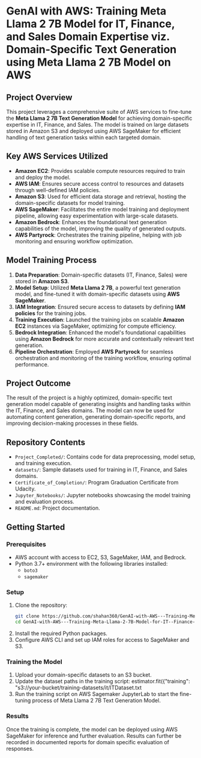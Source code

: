 # GenAI with AWS: Training Meta Llama 2 7B Model for IT, Finance, and Sales Domain Expertise viz. Domain-Specific Text Generation using Meta Llama 2 7B Model on AWS

## Project Overview
This project leverages a comprehensive suite of AWS services to fine-tune the **Meta Llama 2 7B Text Generation Model** for achieving domain-specific expertise in IT, Finance, and Sales. The model is trained on large datasets stored in Amazon S3 and deployed using AWS SageMaker for efficient handling of text generation tasks within each targeted domain.

## Key AWS Services Utilized
- **Amazon EC2**: Provides scalable compute resources required to train and deploy the model.
- **AWS IAM**: Ensures secure access control to resources and datasets through well-defined IAM policies.
- **Amazon S3**: Used for efficient data storage and retrieval, hosting the domain-specific datasets for model training.
- **AWS SageMaker**: Facilitates the entire model training and deployment pipeline, allowing easy experimentation with large-scale datasets.
- **Amazon Bedrock**: Enhances the foundational text generation capabilities of the model, improving the quality of generated outputs.
- **AWS Partyrock**: Orchestrates the training pipeline, helping with job monitoring and ensuring workflow optimization.

## Model Training Process
1. **Data Preparation**: Domain-specific datasets (IT, Finance, Sales) were stored in **Amazon S3**.
2. **Model Setup**: Utilized **Meta Llama 2 7B**, a powerful text generation model, and fine-tuned it with domain-specific datasets using **AWS SageMaker**.
3. **IAM Integration**: Ensured secure access to datasets by defining **IAM policies** for the training jobs.
4. **Training Execution**: Launched the training jobs on scalable **Amazon EC2** instances via SageMaker, optimizing for compute efficiency.
5. **Bedrock Integration**: Enhanced the model's foundational capabilities using **Amazon Bedrock** for more accurate and contextually relevant text generation.
6. **Pipeline Orchestration**: Employed **AWS Partyrock** for seamless orchestration and monitoring of the training workflow, ensuring optimal performance.

## Project Outcome
The result of the project is a highly optimized, domain-specific text generation model capable of generating insights and handling tasks within the IT, Finance, and Sales domains. The model can now be used for automating content generation, generating domain-specific reports, and improving decision-making processes in these fields.

## Repository Contents
- `Project_Completed/`: Contains code for data preprocessing, model setup, and training execution.
- `datasets/`: Sample datasets used for training in IT, Finance, and Sales domains.
- `Certificate_of_Completion/`: Program Graduation Certificate from Udacity.
- `Jupyter_Notebooks/`: Jupyter notebooks showcasing the model training and evaluation process.
- `README.md`: Project documentation.

## Getting Started
### Prerequisites
- AWS account with access to EC2, S3, SageMaker, IAM, and Bedrock.
- Python 3.7+ environment with the following libraries installed:
  - `boto3`
  - `sagemaker`

### Setup
1. Clone the repository:
   ```bash
   git clone https://github.com/shahan360/GenAI-with-AWS---Training-Meta-Llama-2-7B-Model-for-IT--Finance--and-Sales-Domain-Expertise.git
   cd GenAI-with-AWS---Training-Meta-Llama-2-7B-Model-for-IT--Finance--and-Sales-Domain-Expertise
2. Install the required Python packages.
3. Configure AWS CLI and set up IAM roles for access to SageMaker and S3.

### Training the Model
1. Upload your domain-specific datasets to an S3 bucket.
2. Update the dataset paths in the training script:
   estimator.fit({"training": "s3://your-bucket/training-datasets/it/ITDataset.txt
3. Run the training script on AWS Sagemaker JupyterLab to start the fine-tuning process of Meta Llama 2 7B Text Generation Model.

### Results
Once the training is complete, the model can be deployed using AWS SageMaker for inference and further evaluation. Results can further be recorded in documented reports for domain specific evaluation of responses.
